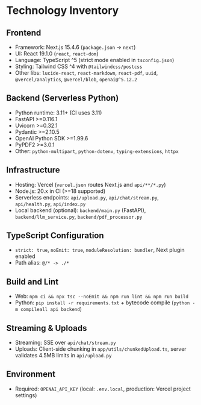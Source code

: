 # Technology Inventory

## Frontend
- Framework: Next.js 15.4.6 (`package.json` -> `next`)
- UI: React 19.1.0 (`react`, `react-dom`)
- Language: TypeScript ^5 (strict mode enabled in `tsconfig.json`)
- Styling: Tailwind CSS ^4 with `@tailwindcss/postcss`
- Other libs: `lucide-react`, `react-markdown`, `react-pdf`, `uuid`, `@vercel/analytics`, `@vercel/blob`, `openai@^5.12.2`

## Backend (Serverless Python)
- Python runtime: 3.11+ (CI uses 3.11)
- FastAPI >=0.116.1
- Uvicorn >=0.32.1
- Pydantic >=2.10.5
- OpenAI Python SDK >=1.99.6
- PyPDF2 >=3.0.1
- Other: `python-multipart`, `python-dotenv`, `typing-extensions`, `httpx`

## Infrastructure
- Hosting: Vercel (`vercel.json` routes Next.js and `api/**/*.py`)
- Node.js: 20.x in CI (>=18 supported)
- Serverless endpoints: `api/upload.py`, `api/chat/stream.py`, `api/health.py`, `api/index.py`
- Local backend (optional): `backend/main.py` (FastAPI), `backend/llm_service.py`, `backend/pdf_processor.py`

## TypeScript Configuration
- `strict: true`, `noEmit: true`, `moduleResolution: bundler`, Next plugin enabled
- Path alias: `@/* -> ./*`

## Build and Lint
- Web: `npm ci && npx tsc --noEmit && npm run lint && npm run build`
- Python: `pip install -r requirements.txt` + bytecode compile (`python -m compileall api backend`)

## Streaming & Uploads
- Streaming: SSE over `api/chat/stream.py`
- Uploads: Client-side chunking in `app/utils/chunkedUpload.ts`, server validates 4.5MB limits in `api/upload.py`

## Environment
- Required: `OPENAI_API_KEY` (local: `.env.local`, production: Vercel project settings)
